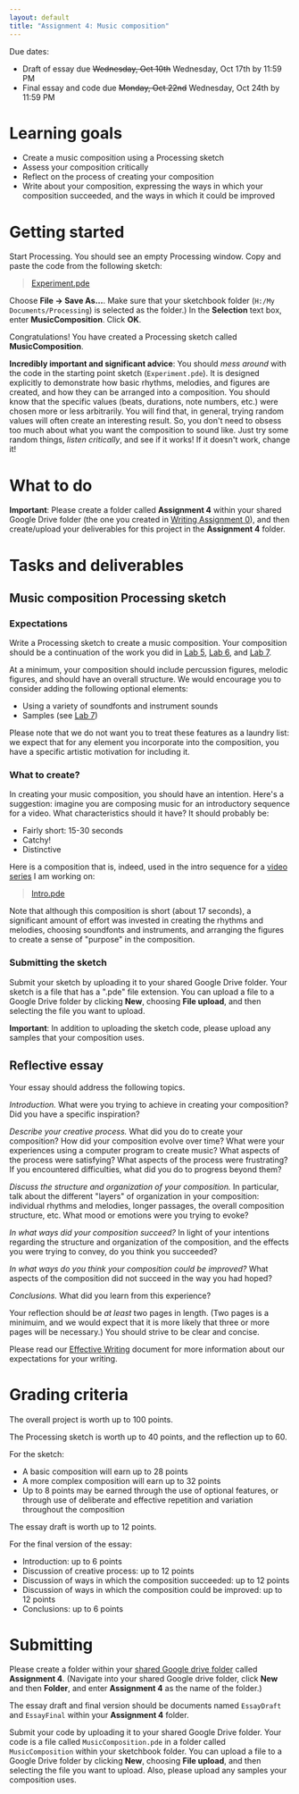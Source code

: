 ```yaml
---
layout: default
title: "Assignment 4: Music composition"
---
```


Due dates:

* Draft of essay due <strike>Wednesday, Oct 10th</strike> Wednesday, Oct 17th by 11:59 PM
* Final essay and code due <strike>Monday, Oct 22nd</strike> Wednesday, Oct 24th by 11:59 PM

# Learning goals

* Create a music composition using a Processing sketch
* Assess your composition critically
* Reflect on the process of creating your composition
* Write about your composition, expressing the ways in which your composition succeeded, and the ways in which it could be improved

# Getting started

Start Processing.  You should see an empty Processing window.  Copy and paste the code from the following sketch:

> [Experiment.pde](https://github.com/ycpcs/fys100-fall2018/blob/gh-pages/assign/Experiment.pde)

Choose **File &rarr; Save As...**.  Make sure that your sketchbook folder (`H:/My Documents/Processing`) is selected as the folder.)  In the **Selection** text box, enter **MusicComposition**.  Click **OK**.

Congratulations!  You have created a Processing sketch called **MusicComposition**.

**Incredibly important and significant advice**: You should *mess around* with the code in the starting point sketch (`Experiment.pde`).  It is designed explicitly to demonstrate how basic rhythms, melodies, and figures are created, and how they can be arranged into a composition.  You should know that the specific values (beats, durations, note numbers, etc.) were chosen more or less arbitrarily.  You will find that, in general, trying random values will often create an interesting result.  So, you don't need to obsess too much about what you want the composition to sound like.  Just try some random things, *listen critically*, and see if it works!  If it doesn't work, change it!

# What to do

**Important**: Please create a folder called **Assignment 4** within your shared Google Drive folder (the one you created in [Writing Assignment 0](assign00.html)), and then create/upload your deliverables for this project in the **Assignment 4** folder.

# Tasks and deliverables

## Music composition Processing sketch

### Expectations

Write a Processing sketch to create a music composition.  Your composition should be a continuation of the work you did in [Lab 5](../labs/lab05.html), [Lab 6](../labs/lab06.html), and [Lab 7](../labs/lab07.html).

At a minimum, your composition should include percussion figures, melodic figures, and should have an overall structure.  We would encourage you to consider adding the following optional elements:

* Using a variety of soundfonts and instrument sounds
* Samples (see [Lab 7](../labs/lab07.html))

Please note that we do not want you to treat these features as a laundry list: we expect that for any element you incorporate into the composition, you have a specific artistic motivation for including it.

### What to create?

In creating your music composition, you should have an intention.  Here's a suggestion: imagine you are composing music for an introductory sequence for a video.  What characteristics should it have?  It should probably be:

* Fairly short: 15-30 seconds
* Catchy!
* Distinctive

Here is a composition that is, indeed, used in the intro sequence for a [video series](https://www.youtube.com/playlist?list=PL9zJKV-F2eMyKY6qdesRQP_mAhBCMSw2T) I am working on:

> [Intro.pde](https://github.com/ycpcs/fys100-fall2018/blob/gh-pages/assign/Intro.pde)

Note that although this composition is short (about 17 seconds), a significant amount of effort was invested in creating the rhythms and melodies, choosing soundfonts and instruments, and arranging the figures to create a sense of "purpose" in the composition.

### Submitting the sketch

Submit your sketch by uploading it to your shared Google Drive folder.  Your sketch is a file that has a ".pde" file extension.  You can upload a file to a Google Drive folder by clicking **New**, choosing **File upload**, and then selecting the file you want to upload.

<div class="callout">
<b>Important</b>: In addition to uploading the sketch code, please upload any samples that your composition uses.
</div>

## Reflective essay

Your essay should address the following topics.

*Introduction.*   What were you trying to achieve in creating your composition?  Did you have a specific inspiration?

*Describe your creative process.*  What did you do to create your composition?   How did your composition evolve over time?  What were your experiences using a computer program to create music?  What aspects of the process were satisfying?  What aspects of the process were frustrating?  If you encountered difficulties, what did you do to progress beyond them?

*Discuss the structure and organization of your composition.*  In particular, talk about the different "layers" of organization in your composition: individual rhythms and melodies, longer passages, the overall composition structure, etc.  What mood or emotions were you trying to evoke?

*In what ways did your composition succeed?*  In light of your intentions regarding the structure and organization of the composition, and the effects you were trying to convey, do you think you succeeded?

*In what ways do you think your composition could be improved?*  What aspects of the composition did not succeed in the way you had hoped?

*Conclusions.*  What did you learn from this experience?

Your reflection should be *at least* two pages in length.  (Two pages is a minimuim, and we would expect that it is more likely that three or more pages will be necessary.)  You should strive to be clear and concise.

Please read our [Effective Writing](../outcomes/writing.html) document for more information about our expectations for your writing.

# Grading criteria

The overall project is worth up to 100 points.

The Processing sketch is worth up to 40 points, and the reflection up to 60.

For the sketch:

* A basic composition will earn up to 28 points
* A more complex composition will earn up to 32 points
* Up to 8 points may be earned through the use of optional features, or through use of deliberate and effective repetition and variation throughout the composition

The essay draft is worth up to 12 points.

For the final version of the essay:

* Introduction: up to 6 points
* Discussion of creative process: up to 12 points
* Discussion of ways in which the composition succeeded: up to 12 points
* Discussion of ways in which the composition could be improved: up to 12 points
* Conclusions: up to 6 points

# Submitting

Please create a folder within your [shared Google drive folder](assign00.html) called **Assignment 4**.  (Navigate into your shared Google drive folder, click **New** and then **Folder**, and enter **Assignment 4** as the name of the folder.)

The essay draft and final version should be documents named `EssayDraft` and `EssayFinal` within your **Assignment 4** folder.

Submit your code by uploading it to your shared Google Drive folder.  Your code is a file called `MusicComposition.pde` in a folder called `MusicComposition` within your sketchbook folder.  You can upload a file to a Google Drive folder by clicking **New**, choosing **File upload**, and then selecting the file you want to upload.  Also, please upload any samples your composition uses.
